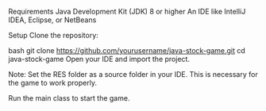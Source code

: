 Requirements
Java Development Kit (JDK) 8 or higher
An IDE like IntelliJ IDEA, Eclipse, or NetBeans

Setup
Clone the repository:

bash
git clone https://github.com/yourusername/java-stock-game.git
cd java-stock-game
Open your IDE and import the project.

Note: Set the RES folder as a source folder in your IDE. This is necessary for the game to work properly.

Run the main class to start the game. 
